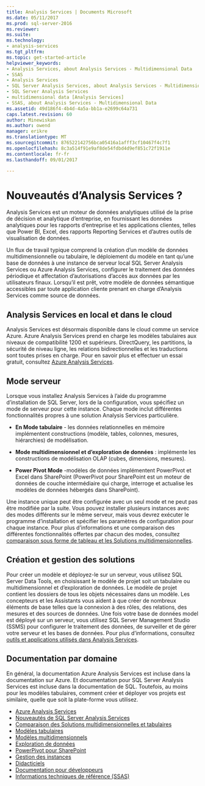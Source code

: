 ```yaml
---
title: Analysis Services | Documents Microsoft
ms.date: 05/11/2017
ms.prod: sql-server-2016
ms.reviewer: 
ms.suite: 
ms.technology:
- analysis-services
ms.tgt_pltfrm: 
ms.topic: get-started-article
helpviewer_keywords:
- Analysis Services, about Analysis Services - Multidimensional Data
- SSAS
- Analysis Services
- SQL Server Analysis Services, about Analysis Services - Multidimensional Data
- SQL Server Analysis Services
- multidimensional data [Analysis Services]
- SSAS, about Analysis Services - Multidimensional Data
ms.assetid: 49d186f4-4b4d-4a5a-bb1a-e2699c64a731
caps.latest.revision: 60
author: Minewiskan
ms.author: owend
manager: erikre
ms.translationtype: MT
ms.sourcegitcommit: 876522142756bca05416a1afff3cf10467f4c7f1
ms.openlocfilehash: 8c3a514f91e9af8de54fdbd4d9ef851c72f1911e
ms.contentlocale: fr-fr
ms.lasthandoff: 09/01/2017

---
```

# <a name="what-is-analysis-services"></a>Nouveautés d’Analysis Services ?
  Analysis Services est un moteur de données analytiques utilisé de la prise de décision et analytique d’entreprise, en fournissant les données analytiques pour les rapports d’entreprise et les applications clientes, telles que Power BI, Excel, des rapports Reporting Services et d’autres outils de visualisation de données.  
  
 Un flux de travail typique comprend la création d’un modèle de données multidimensionnelle ou tabulaire, le déploiement du modèle en tant qu’une base de données à une instance de serveur local SQL Server Analysis Services ou Azure Analysis Services, configurer le traitement des données périodique et affectation d’autorisations d’accès aux données par les utilisateurs finaux. Lorsqu’il est prêt, votre modèle de données sémantique accessibles par toute application cliente prenant en charge d’Analysis Services comme source de données.  
 
## <a name="analysis-services-on-premises-and-in-the-cloud"></a>Analysis Services en local et dans le cloud
Analysis Services est désormais disponible dans le cloud comme un service Azure. Azure Analysis Services prend en charge les modèles tabulaires aux niveaux de compatibilité 1200 et supérieurs. DirectQuery, les partitions, la sécurité de niveau ligne, les relations bidirectionnelles et les traductions sont toutes prises en charge. Pour en savoir plus et effectuer un essai gratuit, consultez [Azure Analysis Services](https://azure.microsoft.com/en-us/services/analysis-services/). 
  
## <a name="server-mode"></a>Mode serveur  
 Lorsque vous installez Analysis Services à l’aide du programme d’installation de SQL Server, lors de la configuration, vous spécifiez un mode de serveur pour cette instance.  Chaque mode inclut différentes fonctionnalités propres à une solution Analysis Services particulière.   
  
-   **En Mode tabulaire** - les données relationnelles en mémoire implémentent constructions (modèle, tables, colonnes, mesures, hiérarchies) de modélisation.  

-   **Mode multidimensionnel et d’exploration de données** : implémente les constructions de modélisation OLAP (cubes, dimensions, mesures). 

-   **Power Pivot Mode** -modèles de données implémentent PowerPivot et Excel dans SharePoint (PowerPivot pour SharePoint est un moteur de données de couche intermédiaire qui charge, interroge et actualise les modèles de données hébergés dans SharePoint).  
  
 Une instance unique peut être configurée avec un seul mode et ne peut pas être modifiée par la suite.  Vous pouvez installer plusieurs instances avec des modes différents sur le même serveur, mais vous devrez exécuter le programme d’installation et spécifier les paramètres de configuration pour chaque instance. Pour plus d’informations et une comparaison des différentes fonctionnalités offertes par chacun des modes, consultez [comparaison sous forme de tableau et les Solutions multidimensionnelles](../analysis-services/comparing-tabular-and-multidimensional-solutions-ssas.md).
  
## <a name="authoring-and-managing-solutions"></a>Création et gestion des solutions  
 Pour créer un modèle et déployez-le sur un serveur, vous utilisez SQL Server Data Tools, en choisissant le modèle de projet soit un tabulaire ou multidimensionnel et d’exploration de données. Le modèle de projet contient les dossiers de tous les objets nécessaires dans un modèle. Les concepteurs et les Assistants vous aident à que créer de nombreux éléments de base telles que la connexion à des rôles, des relations, des mesures et des sources de données. Une fois votre base de données model est déployé sur un serveur, vous utilisez SQL Server Management Studio (SSMS) pour configurer le traitement des données, de surveiller et de gérer votre serveur et les bases de données. Pour plus d’informations, consultez [outils et applications utilisés dans Analysis Services](../analysis-services/tools-and-applications-used-in-analysis-services.md). 
  
## <a name="documentation-by-area"></a>Documentation par domaine  
En général, la documentation Azure Analysis Services est incluse dans la documentation sur Azure. Et documentation pour SQL Server Analysis Services est incluse dans la documentation de SQL. Toutefois, au moins pour les modèles tabulaires, comment créer et déployer vos projets est similaire, quelle que soit la plate-forme vous utilisez.  
   
*  [Azure Analysis Services](https://docs.microsoft.com/azure/analysis-services/)
*  [Nouveautés de SQL Server Analysis Services](../analysis-services/what-s-new-in-analysis-services.md)   
*  [Comparaison des Solutions multidimensionnelles et tabulaires](../analysis-services/comparing-tabular-and-multidimensional-solutions-ssas.md)   
*  [Modèles tabulaires](../analysis-services/tabular-models/tabular-models-ssas.md)  
*  [Modèles multidimensionnels](../analysis-services/multidimensional-models/multidimensional-models-ssas.md)  
*  [Exploration de données](../analysis-services/data-mining/data-mining-ssas.md)  
*  [PowerPivot pour SharePoint](../analysis-services/power-pivot-sharepoint/power-pivot-for-sharepoint-ssas.md)  
*  [Gestion des instances](../analysis-services/instances/analysis-services-instance-management.md)    
*  [Didacticiels](../analysis-services/analysis-services-tutorials-ssas.md)   
*  [Documentation pour développeurs](https://msdn.microsoft.com/library/bb500153(SQL.130).aspx)  
*  [Informations techniques de référence (SSAS)](../analysis-services/powershell/technical-reference-ssas.md)

